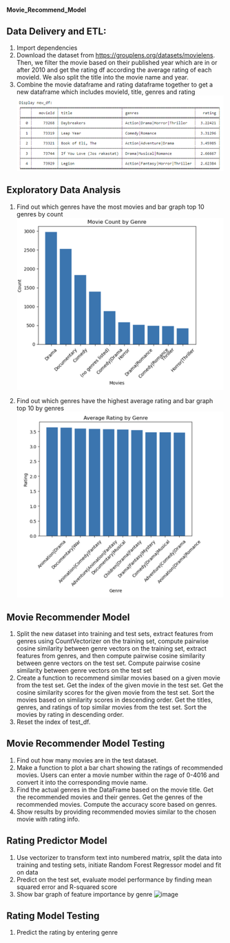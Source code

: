#### Movie_Recommend_Model



## Data Delivery and ETL: 
1) Import dependencies
2) Download the dataset from https://grouplens.org/datasets/movielens. Then, we filter the movie based on their published year which are in or after 2010 and get the rating df according the average rating of each movieId. We also split the title into the movie name and year. 
3) Combine the movie dataframe and rating dataframe together to get a new dataframe which includes movieId, title, genres and rating
![image](https://github.com/cycy94777/movie_recommend_models/blob/f147db10716cc79190a4e9f591858c79cd15f767/Image/new_df.png)


## Exploratory Data Analysis
1) Find out which genres have the most movies and bar graph top 10 genres by count
 ![image](https://github.com/cycy94777/movie_recommend_models/blob/0ce416f6fd119036a06b5ce26d7f5db992f7b049/Image/movie_genre.png)


2) Find out which genres have the highest average rating and bar graph top 10 by genres
 ![image](https://github.com/cycy94777/movie_recommend_models/blob/0ce416f6fd119036a06b5ce26d7f5db992f7b049/Image/avg_ratings.png)


## Movie Recommender Model
1) Split the new dataset into training and test sets, extract features from genres using CountVectorizer on the training set, compute pairwise cosine similarity between genre vectors on the training set, extract features from genres, and then compute pairwise cosine similarity between genre vectors on the test set. Compute pairwise cosine similarity between genre vectors on the test set
2) Create a function to recommend similar movies based on a given movie from the test set. Get the index of the given movie in the test set. Get the cosine similarity scores for the given movie from the test set. Sort the movies based on similarity scores in descending order. Get the titles, genres, and ratings of top similar movies from the test set. Sort the movies by rating in descending order.
3) Reset the index of test_df.
## Movie Recommender Model Testing
1) Find out how many movies are in the test dataset.
2) Make a function to plot a bar chart showing the ratings of recommended movies. Users can enter a movie number within the rage of 0-4016 and convert it into the corresponding movie name. 
3) Find the actual genres in the DataFrame based on the movie title. Get the recommended movies and their genres. Get the genres of the recommended movies. Compute the accuracy score based on genres.
4) Show results by providing recommended movies similar to the chosen movie with rating info.
## Rating Predictor Model
1) Use vectorizer to transform text into numbered matrix, split the data into training and testing sets, initiate Random Forest Regressor model and fit on data
2) Predict on the test set, evaluate model performance by finding mean squared error and R-squared score
3) Show bar graph of feature importance by genre
 ![image](https://github.com/crystalheihei/Movie-Recommender_model/assets/118711472/a6b9a526-cdab-4df4-8d9b-2ffb09c49483)

## Rating Model Testing
1) Predict the rating by entering genre 
